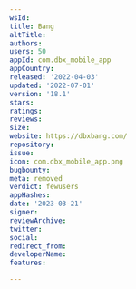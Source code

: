 ```yaml
---
wsId: 
title: Bang
altTitle: 
authors: 
users: 50
appId: com.dbx_mobile_app
appCountry: 
released: '2022-04-03'
updated: '2022-07-01'
version: '18.1'
stars: 
ratings: 
reviews: 
size: 
website: https://dbxbang.com/
repository: 
issue: 
icon: com.dbx_mobile_app.png
bugbounty: 
meta: removed
verdict: fewusers
appHashes: 
date: '2023-03-21'
signer: 
reviewArchive: 
twitter: 
social: 
redirect_from: 
developerName: 
features: 

---
```


